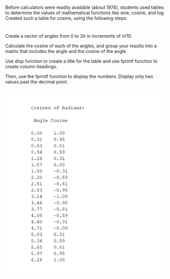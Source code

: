Before calculators were readily available (about 1974), students used tables to determine the values of mathematical functions like sine, cosine, and log.
Created such a table for cosine, using the following steps:
# 
  Create a vector of angles from 0 to 2π in increments of π/10.

  Calculate the cosine of each of the angles, and group your results into a matrix that includes the angle and the cosine of the angle.

  Use disp function to create a title for the table and use fprintf function to create column headings.

  Then, use the fprintf function to display the numbers. Display only two values past the decimal point.

#
![](math_func.png)
